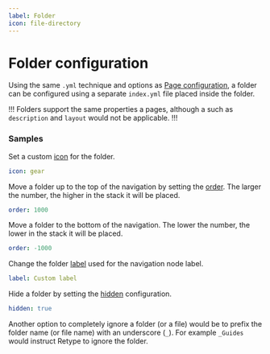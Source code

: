 ```yaml
---
label: Folder
icon: file-directory
---
```

# Folder configuration

Using the same `.yml` technique and options as [Page configuration](page.md), a folder can be configured using a separate `index.yml` file placed inside the folder.

!!!
Folders support the same properties a pages, although a such as `description` and `layout` would not be applicable.
!!!

### Samples

Set a custom [icon](page.md#icon) for the folder.

```yml index.yml
icon: gear
```

Move a folder up to the top of the navigation by setting the [order](page.md#order). The larger the number, the higher in the stack it will be placed. 

```yml index.yml
order: 1000
```

Move a folder to the bottom of the navigation. The lower the number, the lower in the stack it will be placed.

```yml index.yml
order: -1000
```

Change the folder [label](page.md#label) used for the navigation node label.

```yml index.yml
label: Custom label
```

Hide a folder by setting the [hidden](page.md#hidden) configuration.

```yml index.yml
hidden: true
```

Another option to completely ignore a folder (or a file) would be to prefix the folder name (or file name) with an underscore (`_`). For example `_Guides` would instruct Retype to ignore the folder.
